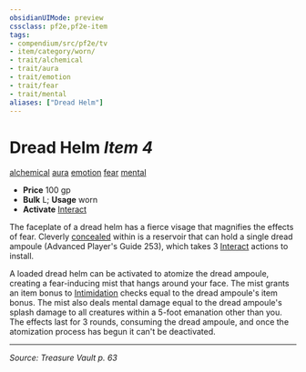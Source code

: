 ```yaml
---
obsidianUIMode: preview
cssclass: pf2e,pf2e-item
tags:
- compendium/src/pf2e/tv
- item/category/worn/
- trait/alchemical
- trait/aura
- trait/emotion
- trait/fear
- trait/mental
aliases: ["Dread Helm"]
---
```

# Dread Helm *Item 4*  
[alchemical](alchemical.md "Alchemical Item Trait")  [aura](Reference/Rules/Traits/aura.md "Aura Combat Trait")  [emotion](emotion.md "Emotion Effect Trait")  [fear](Reference/Rules/Traits/fear.md "Fear Effect Trait")  [mental](mental.md "Mental Effect Trait")  

- **Price** 100 gp
- **Bulk** L; **Usage** worn
- **Activate** [Interact](interact.md)

The faceplate of a dread helm has a fierce visage that magnifies the effects of fear. Cleverly [concealed](conditions.md#Concealed) within is a reservoir that can hold a single dread ampoule (Advanced Player's Guide 253), which takes 3 [Interact](interact.md) actions to install.

A loaded dread helm can be activated to atomize the dread ampoule, creating a fear-inducing mist that hangs around your face. The mist grants an item bonus to [Intimidation](skills.md#Intimidation) checks equal to the dread ampoule's item bonus. The mist also deals mental damage equal to the dread ampoule's splash damage to all creatures within a 5-foot emanation other than you. The effects last for 3 rounds, consuming the dread ampoule, and once the atomization process has begun it can't be deactivated.


---
*Source: Treasure Vault p. 63*